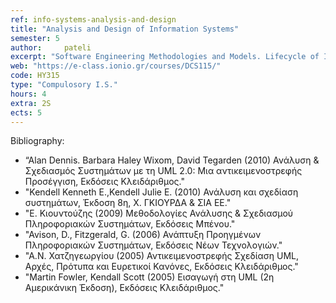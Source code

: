 ```yaml
---
ref: info-systems-analysis-and-design
title: "Analysis and Design of Information Systems"
semester: 5
author: 	pateli
excerpt: "Software Engineering Methodologies and Models. Lifecycle of Information Systems. User Requirements Elicitation Methods and Tools. The critical role of analyst. Three-tier Architectural Design of Information Systems. Object-Oriented Analysis and Design. Analysis and Design Models with the use of the Unified Modelling Language (Use Case Diagrams, Activity Diagrams, Class Diagrams, Sequence Diagrams)."
web: "https://e-class.ionio.gr/courses/DCS115/"
code: ΗΥ315
type: "Compulosory I.S."
hours: 4
extra: 2S
ects: 5
---
```



Bibliography: 
  - “Alan Dennis. Barbara Haley Wixom, David Tegarden (2010) Ανάλυση & Σχεδιασμός Συστημάτων με τη UML 2.0: Μια αντικειμενοστρεφής Προσέγγιση, Εκδόσεις Κλειδάριθμος."
  - "Kendell Kenneth E.,Kendell Julie E. (2010) Ανάλυση και σχεδίαση συστημάτων,  Έκδοση 8η, Χ. ΓΚΙΟΥΡΔΑ & ΣΙΑ ΕΕ."
  - "E. Κιουντούζης (2009) Μεθοδολογίες Ανάλυσης & Σχεδιασμού Πληροφοριακών Συστημάτων, Εκδόσεις Μπένου."
  - "Avison, D., Fitzgerald, G. (2006) Ανάπτυξη Προηγμένων Πληροφοριακών Συστημάτων, Εκδόσεις Νέων Τεχνολογιών."
  - "Α.Ν. Χατζηγεωργίου (2005) Αντικειμενοστρεφής Σχεδίαση UML, Αρχές, Πρότυπα και Ευρετικοί Κανόνες, Εκδόσεις Κλειδάριθμος."
  - "Martin Fowler, Kendall Scott (2005) Εισαγωγή στη UML (2η Αμερικάνικη Έκδοση), Εκδόσεις Κλειδάριθμος."
